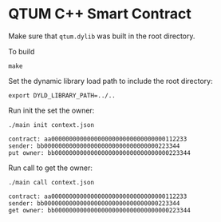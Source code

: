 # QTUM C++ Smart Contract

Make sure that `qtum.dylib` was built in the root directory.

To build

```
make
```

Set the dynamic library load path to include the root directory:

```
export DYLD_LIBRARY_PATH=../..
```

Run init the set the owner:

```
./main init context.json

contract: aa00000000000000000000000000000000112233
sender: bb00000000000000000000000000000000223344
put owner: bb00000000000000000000000000000000223344
```

Run call to get the owner:

```
./main call context.json

contract: aa00000000000000000000000000000000112233
sender: bb00000000000000000000000000000000223344
get owner: bb00000000000000000000000000000000223344
```
